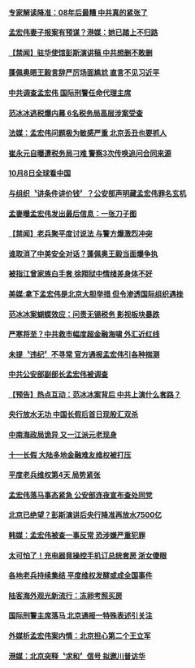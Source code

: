 #### [专家解读降准：08年后最糟 中共真的紧张了](../pages/news204/a1394611.md?t=10090332) 

#### [孟宏伟妻子报案有预谋？港媒：她已踏上不归路](../pages/news204/a1394606.md?t=10090332) 

#### [【禁闻】驻华使馆彭斯演讲稿 中共想删不敢删](../pages/news204/a1394576.md?t=10090332) 

#### [蓬佩奥晤王毅言辞严厉场面尴尬 直言不见习近平](../pages/news204/a1394546.md?t=10090332) 

#### [中共调查孟宏伟 国际刑警任命代理主席](../pages/news204/a1394603.md?t=10090332) 

#### [范冰冰逃税爆内幕  6名税务局高层涉案受查](../pages/news204/a1394598.md?t=10090332) 



#### [法媒：孟宏伟问题极为敏感严重 北京丢丑也要抓人](../pages/news204/a1394403.md?t=10090332) 

#### [崔永元自曝遭税务局刁难 警察3次传唤追问合同来源](../pages/news204/a1394480.md?t=10090332) 

#### [10月8日全球看中国](../pages/news204/a1394554.md?t=10090332) 

#### [与组织〝讲条件讲价钱〞？公安部声明藏孟宏伟罪名玄机](../pages/news204/a1394580.md?t=10090332) 

#### [孟妻曝孟宏伟发出最后信息：一张刀子图](../pages/news204/a1394453.md?t=10090332) 

#### [【禁闻】老兵聚平度讨说法 与警方爆激烈冲突](../pages/news204/a1394562.md?t=10090332) 

#### [谁取消了中美安全对话？蓬佩奥王毅当面爆争执](../pages/news204/a1394555.md?t=10090332) 

#### [被指江曾家族白手套   徐翔狱中情绪差身体不好](../pages/news204/a1394556.md?t=10090332) 

#### [美媒:拿下孟宏伟是北京大胆举措 但令渗透国际组织遇挫](../pages/news204/a1394552.md?t=10090332) 

#### [范冰冰案蝴蝶效应：问责无锡税务 影视板块暴跌](../pages/news204/a1394549.md?t=10090332) 

#### [严寒将至？中共救市幅度超金融海啸 外汇近红线](../pages/news204/a1394541.md?t=10090332) 

#### [未提〝违纪〞不寻常  官方通报孟宏伟引各种揣测](../pages/news204/a1394540.md?t=10090332) 

#### [中共公安部副部长孟宏伟被调查](../pages/news204/a1394538.md?t=10090332) 

#### [【预告】热点互动：范冰冰案背后  中共上演什么套路？](../pages/news204/a1394530.md?t=10090332) 

#### [央行放水无功 中国长假后首日现股汇双杀](../pages/news204/a1394529.md?t=10090332) 

#### [中南海政局诡异 又一江派元老现身](../pages/news204/a1394512.md?t=10090332) 

#### [十一长假 大陆多地金融难友维权被打压](../pages/news204/a1394514.md?t=10090332) 

#### [平度老兵维权第4天 局势紧张](../pages/news204/a1394517.md?t=10090332) 

#### [孟宏伟落马事态紧急 公安部连夜宣布查处同党](../pages/news204/a1394502.md?t=10090332) 

#### [北京已绝望？彭斯演讲后央行降准再放水7500亿](../pages/news204/a1394441.md?t=10090332) 

#### [韩媒：孟宏伟被查一事反常 恐涉嫌严重犯罪](../pages/news204/a1394513.md?t=10090332) 

#### [太可怕了！充电器竟操控手机订总统套房 浙女傻眼](../pages/news204/a1394490.md?t=10090332) 

#### [各地老兵持续集结 平度维权发酵或成全国事件](../pages/news204/a1394486.md?t=10090332) 

#### [陆客海外观光新流行：冻卵考照买房](../pages/news204/a1394487.md?t=10090332) 

#### [国际刑警主席落马 北京通报一特殊表述引关注](../pages/news204/a1394484.md?t=10090332) 

#### [外媒析孟宏伟案内情：北京担心第二个王立军](../pages/news204/a1394429.md?t=10090332) 

#### [港媒：北京突释〝求和〞信号 拟邀川普访华](../pages/news204/a1394481.md?t=10090332) 

